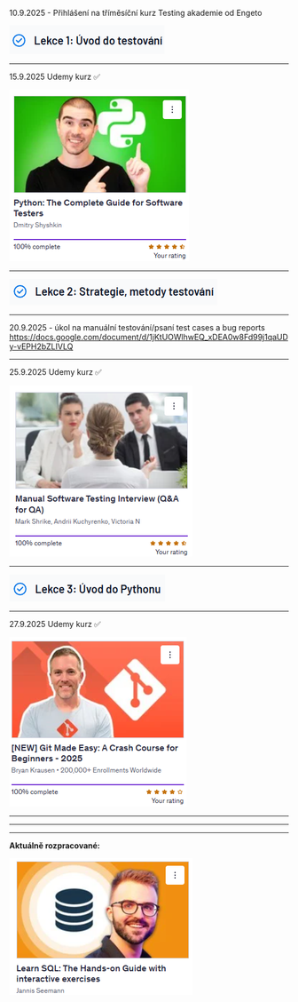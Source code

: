 
10.9.2025 - Přihlášení na tříměsíční  kurz Testing akademie od Engeto

![Screenshot](pics/8.png)

---
15.9.2025 Udemy kurz ✅

![Screenshot](pics/4.png)

---
![Screenshot](pics/9.png)

---
20.9.2025 - úkol na manuální testování/psaní test cases a bug reports
https://docs.google.com/document/d/1jKtUOWlhwEQ_xDEA0w8Fd99j1qaUDy-vEPH2bZLIVLQ

---
25.9.2025 Udemy kurz ✅

![Screenshot](pics/5.png)

---
![Screenshot](pics/10.png)

---
27.9.2025 Udemy kurz ✅

![Screenshot](pics/7.png)

---
---
---

**Aktuálně rozpracované:**

![Screenshot](pics/11.png)